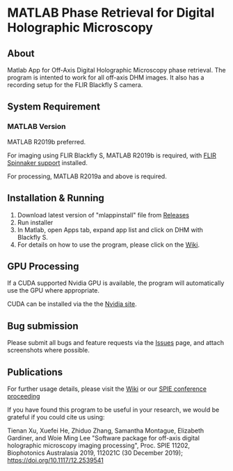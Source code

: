 # MATLAB Phase Retrieval for Digital Holographic Microscopy

## About

Matlab App for Off-Axis Digital Holographic Microscopy phase retrieval. The program is intented to work for all off-axis DHM images. It also has a recording setup for the FLIR Blackfly S camera.

## System Requirement
### MATLAB Version
MATLAB R2019b preferred.

For imaging using FLIR Blackfly S, MATLAB R2019b is required, with [FLIR Spinnaker support](https://au.mathworks.com/matlabcentral/fileexchange/69202-flir-spinnaker-support-by-image-acquisition-toolbox) installed.

For processing, MATLAB R2019a and above is required.

## Installation & Running

1. Download latest version of "mlappinstall" file from [Releases](https://github.com/PurelyWhite/DHM_MATLAB_ANUAOLAB/releases)
2. Run installer
3. In Matlab, open Apps tab, expand app list and click on DHM with Blackfly S.
4. For details on how to use the program, please click on the [Wiki](https://github.com/PurelyWhite/DHM_MATLAB_ANUAOLAB/wiki).

## GPU Processing

If a CUDA supported Nvidia GPU is available, the program will automatically use the GPU where appropriate.

CUDA can be installed via the the [Nvidia site](https://developer.nvidia.com/cuda-downloads).

## Bug submission

Please submit all bugs and feature requests via the [Issues](https://github.com/PurelyWhite/DHM_MATLAB_ANUAOLAB/issues) page, and attach screenshots where possible.

## Publications

For further usage details, please visit the [Wiki](https://github.com/PurelyWhite/DHM_MATLAB_ANUAOLAB/wiki) or our [SPIE conference proceeding](https://www.spiedigitallibrary.org/conference-proceedings-of-spie/11202/112021C/Software-package-for-off-axis-digital-holographic-microscopy-imaging-processing/10.1117/12.2539541.full)

If you have found this program to be useful in your research, we would be grateful if you could cite us using:

Tienan Xu, Xuefei He, Zhiduo Zhang, Samantha Montague, Elizabeth Gardiner, and Woie Ming Lee "Software package for off-axis digital holographic microscopy imaging processing", Proc. SPIE 11202, Biophotonics Australasia 2019, 112021C (30 December 2019); https://doi.org/10.1117/12.2539541 
